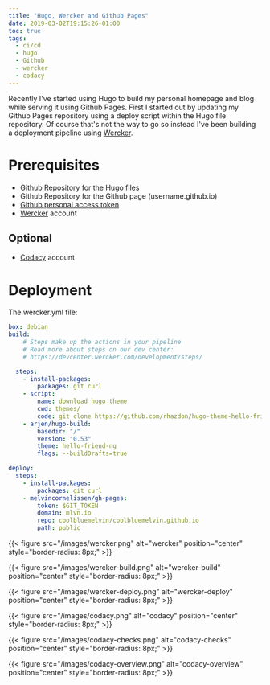 ```yaml
---
title: "Hugo, Wercker and Github Pages"
date: 2019-03-02T19:15:26+01:00
toc: true
tags:
  - ci/cd
  - hugo
  - Github
  - wercker
  - codacy
---
```


Recently I've started using Hugo to build my personal homepage and blog while serving it using Github Pages. First I started out by updating my Github Pages repository using a deploy script within the Hugo file repository. Of course that's not the way to go so instead I've been building a deployment pipeline using [Wercker](https://app.wercker.com/melvincornelissen/mlvn.io/installing/).

# Prerequisites

- Github Repository for the Hugo files
- Github Repository for the Github page (username.github.io)
- [Github personal access token](https://github.com/settings/tokens)
- [Wercker](https://app.wercker.com/) account

## Optional

- [Codacy](https://www.codacy.com/) account

# Deployment

The wercker.yml file:
```yaml
box: debian
build:
    # Steps make up the actions in your pipeline
    # Read more about steps on our dev center:
    # https://devcenter.wercker.com/development/steps/

  steps:
    - install-packages:
        packages: git curl
    - script:
        name: download hugo theme
        cwd: themes/
        code: git clone https://github.com/rhazdon/hugo-theme-hello-friend-ng.git hello-friend-ng
    - arjen/hugo-build:
        basedir: "/"
        version: "0.53"
        theme: hello-friend-ng
        flags: --buildDrafts=true

deploy:
  steps:
    - install-packages:
        packages: git curl
    - melvincornelissen/gh-pages:
        token: $GIT_TOKEN
        domain: mlvn.io
        repo: coolbluemelvin/coolbluemelvin.github.io
        path: public
```

{{< figure src="/images/wercker.png" alt="wercker" position="center" style="border-radius: 8px;" >}}

{{< figure src="/images/wercker-build.png" alt="wercker-build" position="center" style="border-radius: 8px;" >}}

{{< figure src="/images/wercker-deploy.png" alt="wercker-deploy" position="center" style="border-radius: 8px;" >}}

{{< figure src="/images/codacy.png" alt="codacy" position="center" style="border-radius: 8px;" >}}

{{< figure src="/images/codacy-checks.png" alt="codacy-checks" position="center" style="border-radius: 8px;" >}}

{{< figure src="/images/codacy-overview.png" alt="codacy-overview" position="center" style="border-radius: 8px;" >}}
